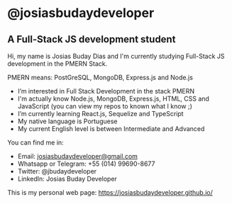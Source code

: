 # @josiasbudaydeveloper
## A Full-Stack JS development student
Hi, my name is Josias Buday Dias and I'm currently studying Full-Stack JS development in the PMERN Stack.

PMERN means: PostGreSQL, MongoDB, Express.js and Node.js

- I’m interested in Full Stack Development in the stack PMERN
- I'm actually know Node.js, MongoDB, Express.js, HTML, CSS and JavaScript (you can view my repos to known what I know ;)
- I’m currently learning React.js, Sequelize and TypeScript
- My native language is Portuguese
- My current English level is between Intermediate and Advanced

You can find me in:
- Email: josiasbudaydeveloper@gmail.com
- Whatsapp or Telegram: +55 (014) 99690-8677
- Twitter: @jbudaydeveloper
- LinkedIn: Josias Buday Developer

This is my personal web page: https://josiasbudaydeveloper.github.io/
